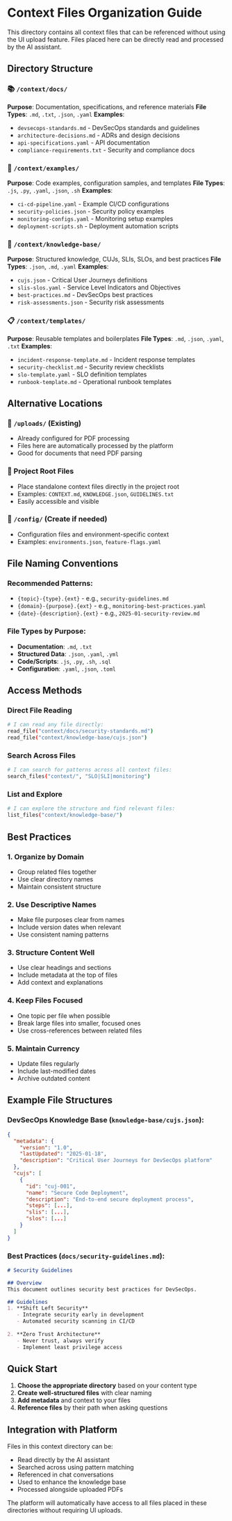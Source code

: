 # Context Files Organization Guide

This directory contains all context files that can be referenced without using the UI upload feature. Files placed here can be directly read and processed by the AI assistant.

## Directory Structure

### 📚 `/context/docs/`
**Purpose**: Documentation, specifications, and reference materials
**File Types**: `.md`, `.txt`, `.json`, `.yaml`
**Examples**:
- `devsecops-standards.md` - DevSecOps standards and guidelines
- `architecture-decisions.md` - ADRs and design decisions
- `api-specifications.yaml` - API documentation
- `compliance-requirements.txt` - Security and compliance docs

### 🎯 `/context/examples/`
**Purpose**: Code examples, configuration samples, and templates
**File Types**: `.js`, `.py`, `.yaml`, `.json`, `.sh`
**Examples**:
- `ci-cd-pipeline.yaml` - Example CI/CD configurations
- `security-policies.json` - Security policy examples
- `monitoring-configs.yaml` - Monitoring setup examples
- `deployment-scripts.sh` - Deployment automation scripts

### 🧠 `/context/knowledge-base/`
**Purpose**: Structured knowledge, CUJs, SLIs, SLOs, and best practices
**File Types**: `.json`, `.md`, `.yaml`
**Examples**:
- `cujs.json` - Critical User Journeys definitions
- `slis-slos.yaml` - Service Level Indicators and Objectives
- `best-practices.md` - DevSecOps best practices
- `risk-assessments.json` - Security risk assessments

### 📋 `/context/templates/`
**Purpose**: Reusable templates and boilerplates
**File Types**: `.md`, `.json`, `.yaml`, `.txt`
**Examples**:
- `incident-response-template.md` - Incident response templates
- `security-checklist.md` - Security review checklists
- `slo-template.yaml` - SLO definition templates
- `runbook-template.md` - Operational runbook templates

## Alternative Locations

### 📁 `/uploads/` (Existing)
- Already configured for PDF processing
- Files here are automatically processed by the platform
- Good for documents that need PDF parsing

### 📄 Project Root Files
- Place standalone context files directly in the project root
- Examples: `CONTEXT.md`, `KNOWLEDGE.json`, `GUIDELINES.txt`
- Easily accessible and visible

### 🔧 `/config/` (Create if needed)
- Configuration files and environment-specific context
- Examples: `environments.json`, `feature-flags.yaml`

## File Naming Conventions

### Recommended Patterns:
- `{topic}-{type}.{ext}` - e.g., `security-guidelines.md`
- `{domain}-{purpose}.{ext}` - e.g., `monitoring-best-practices.yaml`
- `{date}-{description}.{ext}` - e.g., `2025-01-security-review.md`

### File Types by Purpose:
- **Documentation**: `.md`, `.txt`
- **Structured Data**: `.json`, `.yaml`, `.yml`
- **Code/Scripts**: `.js`, `.py`, `.sh`, `.sql`
- **Configuration**: `.yaml`, `.json`, `.toml`

## Access Methods

### Direct File Reading
```bash
# I can read any file directly:
read_file("context/docs/security-standards.md")
read_file("context/knowledge-base/cujs.json")
```

### Search Across Files
```bash
# I can search for patterns across all context files:
search_files("context/", "SLO|SLI|monitoring")
```

### List and Explore
```bash
# I can explore the structure and find relevant files:
list_files("context/knowledge-base/")
```

## Best Practices

### 1. **Organize by Domain**
- Group related files together
- Use clear directory names
- Maintain consistent structure

### 2. **Use Descriptive Names**
- Make file purposes clear from names
- Include version dates when relevant
- Use consistent naming patterns

### 3. **Structure Content Well**
- Use clear headings and sections
- Include metadata at the top of files
- Add context and explanations

### 4. **Keep Files Focused**
- One topic per file when possible
- Break large files into smaller, focused ones
- Use cross-references between related files

### 5. **Maintain Currency**
- Update files regularly
- Include last-modified dates
- Archive outdated content

## Example File Structures

### DevSecOps Knowledge Base (`knowledge-base/cujs.json`):
```json
{
  "metadata": {
    "version": "1.0",
    "lastUpdated": "2025-01-18",
    "description": "Critical User Journeys for DevSecOps platform"
  },
  "cujs": [
    {
      "id": "cuj-001",
      "name": "Secure Code Deployment",
      "description": "End-to-end secure deployment process",
      "steps": [...],
      "slis": [...],
      "slos": [...]
    }
  ]
}
```

### Best Practices (`docs/security-guidelines.md`):
```markdown
# Security Guidelines

## Overview
This document outlines security best practices for DevSecOps.

## Guidelines
1. **Shift Left Security**
   - Integrate security early in development
   - Automated security scanning in CI/CD
   
2. **Zero Trust Architecture**
   - Never trust, always verify
   - Implement least privilege access
```

## Quick Start

1. **Choose the appropriate directory** based on your content type
2. **Create well-structured files** with clear naming
3. **Add metadata** and context to your files
4. **Reference files** by their path when asking questions

## Integration with Platform

Files in this context directory can be:
- Read directly by the AI assistant
- Searched across using pattern matching
- Referenced in chat conversations
- Used to enhance the knowledge base
- Processed alongside uploaded PDFs

The platform will automatically have access to all files placed in these directories without requiring UI uploads.
